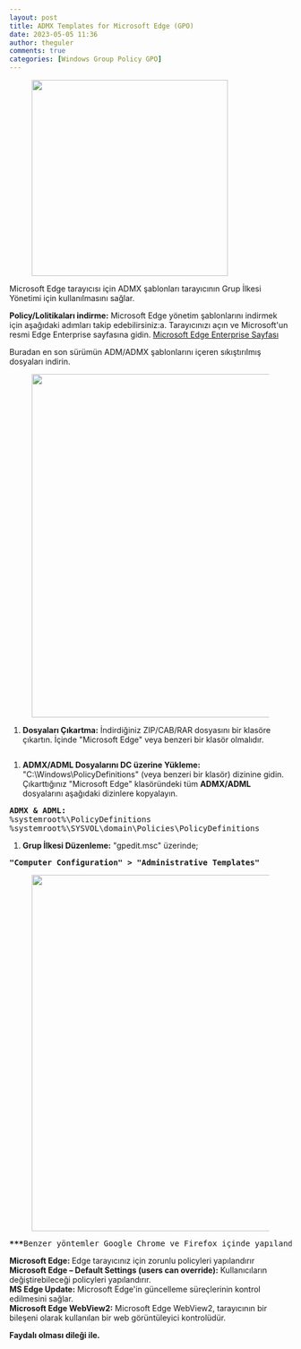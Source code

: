 ```yaml
---
layout: post
title: ADMX Templates for Microsoft Edge (GPO)
date: 2023-05-05 11:36
author: theguler
comments: true
categories: [Windows Group Policy GPO]
---
```

<!-- wp:image {"id":10001,"width":"350px","height":"auto","sizeSlug":"large","linkDestination":"none"} -->
<figure class="wp-block-image size-large is-resized"><img src="https://theguler.wordpress.com/wp-content/uploads/2023/12/group_p.png?w=300" alt="" class="wp-image-10001" style="width:350px;height:auto" /></figure>
<!-- /wp:image -->

<!-- wp:paragraph -->
<p>Microsoft Edge tarayıcısı için ADMX şablonları tarayıcının Grup İlkesi Yönetimi için kullanılmasını sağlar.</p>
<!-- /wp:paragraph -->

<!-- wp:paragraph -->
<p><strong>Policy/Lolitikaları indirme:</strong> Microsoft Edge yönetim şablonlarını indirmek için aşağıdaki adımları takip edebilirsiniz:a. Tarayıcınızı açın ve Microsoft'un resmi Edge Enterprise sayfasına gidin. <a href="https://www.microsoft.com/edge/business/download">Microsoft Edge Enterprise Sayfası</a>  </p>
<!-- /wp:paragraph -->

<!-- wp:paragraph -->
<p>Buradan en son sürümün ADM/ADMX şablonlarını içeren sıkıştırılmış dosyaları indirin.</p>
<!-- /wp:paragraph -->

<!-- wp:image {"id":10006,"width":"613px","height":"auto","sizeSlug":"large","linkDestination":"none"} -->
<figure class="wp-block-image size-large is-resized"><img src="https://theguler.wordpress.com/wp-content/uploads/2023/12/edge_1.png?w=1024" alt="" class="wp-image-10006" style="width:613px;height:auto" /></figure>
<!-- /wp:image -->

<!-- wp:list {"ordered":true} -->
<ol><!-- wp:list-item -->
<li><strong>Dosyaları Çıkartma:</strong> İndirdiğiniz ZIP/CAB/RAR dosyasını bir klasöre çıkartın. İçinde "Microsoft Edge" veya benzeri bir klasör olmalıdır.</li>
<!-- /wp:list-item --></ol>
<!-- /wp:list -->

<!-- wp:image {"id":10020,"sizeSlug":"large","linkDestination":"none"} -->
<figure class="wp-block-image size-large"><img src="https://theguler.wordpress.com/wp-content/uploads/2023/12/edge_ext-1.png?w=826" alt="" class="wp-image-10020" /></figure>
<!-- /wp:image -->

<!-- wp:list {"ordered":true} -->
<ol><!-- wp:list-item -->
<li><strong>ADMX/ADML Dosyalarını DC üzerine Yükleme:</strong> "C:\Windows\PolicyDefinitions" (veya benzeri bir klasör) dizinine gidin. Çıkarttığınız "Microsoft Edge" klasöründeki tüm <strong>ADMX/ADML</strong> dosyalarını aşağıdaki dizinlere kopyalayın.</li>
<!-- /wp:list-item --></ol>
<!-- /wp:list -->

<!-- wp:preformatted -->
<pre class="wp-block-preformatted"><strong>ADMX &amp; ADML:</strong><br>%systemroot%\PolicyDefinitions<br>%systemroot%\SYSVOL\domain\Policies\PolicyDefinitions </pre>
<!-- /wp:preformatted -->

<!-- wp:list {"ordered":true} -->
<ol><!-- wp:list-item -->
<li><strong>Grup İlkesi Düzenleme:</strong> "gpedit.msc" üzerinde;</li>
<!-- /wp:list-item --></ol>
<!-- /wp:list -->

<!-- wp:preformatted -->
<pre class="wp-block-preformatted"><strong>"Computer Configuration" &gt; "Administrative Templates"</strong></pre>
<!-- /wp:preformatted -->

<!-- wp:image {"id":10014,"width":"636px","height":"auto","sizeSlug":"large","linkDestination":"none"} -->
<figure class="wp-block-image size-large is-resized"><img src="https://theguler.wordpress.com/wp-content/uploads/2023/12/edge_general.png?w=754" alt="" class="wp-image-10014" style="width:636px;height:auto" /></figure>
<!-- /wp:image -->

<!-- wp:preformatted -->
<pre class="wp-block-preformatted"><strong>***</strong>Benzer yöntemler Google Chrome ve Firefox içinde yapılandırılabilir.</pre>
<!-- /wp:preformatted -->

<!-- wp:paragraph -->
<p><strong>Microsoft Edge: </strong>Edge tarayıcınız için zorunlu policyleri yapılandırır<br><strong>Microsoft Edge – Default Settings (users can override):</strong> Kullanıcıların değiştirebileceği policyleri yapılandırır.<br><strong>MS Edge Update:</strong> Microsoft Edge'in güncelleme süreçlerinin kontrol edilmesini sağlar.<br><strong>Microsoft Edge WebView2:</strong> Microsoft Edge WebView2, tarayıcının bir bileşeni olarak kullanılan bir web görüntüleyici kontrolüdür.</p>
<!-- /wp:paragraph -->

<!-- wp:paragraph -->
<p><strong>Faydalı olması dileği ile.</strong></p>
<!-- /wp:paragraph -->
